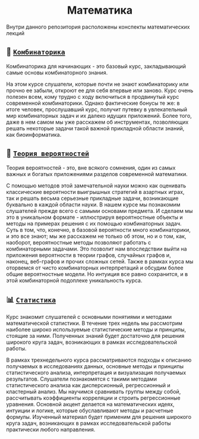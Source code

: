 <h1 align="center">Математика</h1>

Внутри данного репозитория расположены конспекты математических лекций


## 🧮 [`Комбинаторика`](https://github.com/bimastics/Mathematics/tree/main/Combinatorics_coursera) 

Комбинаторика для начинающих - это базовый курс, закладывающий самые основы комбинаторного знания.

На этом курсе слушатели, которые почти не знают комбинаторику или прочно ее забыли, откроют ее для себя впервые или заново. Курс очень полезен всем, кому трудно с ходу включиться в продвинутый курс современной комбинаторики. Однако фактические бонусы те же: в итоге человек, прослушавший курс, получит путевку в увлекательный мир комбинаторных задач и их далеко идущих приложений. Более того, даже в нем самом мы уже расскажем об инструментах, позволяющих решать некоторые задачи такой важной прикладной области знаний, как биоинформатика.


##  🎲 [`Теория вероятностей`](https://github.com/bimastics/Mathematics/tree/main/Probability_theory)

Теория вероятностей - это, вне всякого сомнения, один из самых важных и богатых приложениями разделов современной математики.

С помощью методов этой замечательной науки можно как оценивать классические вероятности выигрышных стратегий в азартных играх, так и решать весьма серьезные прикладные задачи, возникающие буквально в каждой области науки. В нашем курсе мы познакомим слушателей прежде всего с самыми основами предмета. И сделаем мы это в уникальном формате - иллюстрируя вероятностные объекты и методы на примерах решения с их помощью комбинаторных задач. Суть в том, что, конечно, в базовой вероятности много комбинаторики, и это все знают; мы же расскажем не только об этом, но и о том, как, наоборот, вероятностные методы позволяют работать с комбинаторными задачами. Это позволит нам впоследствии выйти на приложения вероятности в теории графов, случайных графов и, наконец, веб-графов и прочих сложных сетей. Также в рамках курса мы оторвемся от чисто комбинаторных интерпретаций и обсудим более общие вероятностные модели. Но интуиция все равно сохранится, и в этой комбинаторной подоплеке уникальность курса.


## 📊 [`Статистика`](https://github.com/bimastics/Mathematics/tree/main/Statistics_1_stepik)

Курс знакомит слушателей с основными понятиями и методами математической статистики. В течение трех недель мы рассмотрим наиболее широко используемые статистические методы и принципы, стоящие за ними. Полученных знаний будет достаточно для решения широкого круга задач, возникающих в рамках исследовательской работы.

В рамках трехнедельного курса рассматриваются подходы к описанию получаемых в исследованиях данных, основные методы и принципы статистического анализа, интерпретация и визуализация получаемых результатов. Слушатели познакомятся с такими методами статистического анализа как дисперсионный, регрессионный и кластерный анализ. Мы научимся сравнивать группы между собой, рассчитывать коэффициенты корреляции и строить регрессионные уравнения.
Основной акцент делается на математических идеях, интуиции и логике, которые обуславливают методы и расчетные формулы. Изученный материал будет применим для решения широкого круга задач, возникающих в рамках исследовательской работы практически любого направления.
